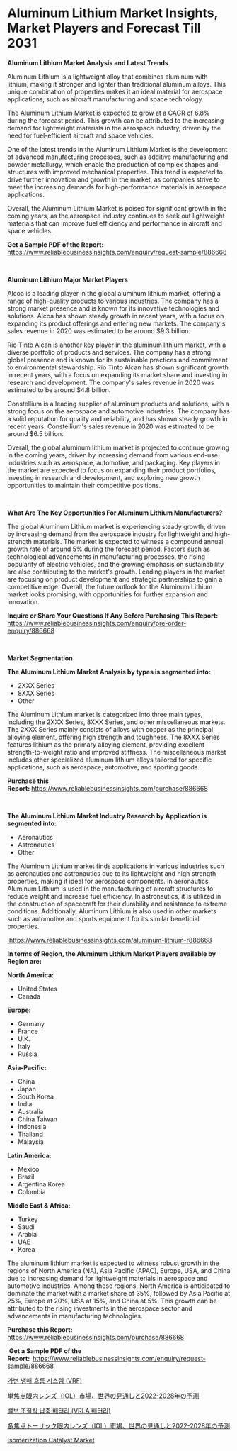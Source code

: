 <p><h1>Aluminum Lithium Market Insights, Market Players and Forecast Till 2031</h1></p><p><strong>Aluminum Lithium Market Analysis and Latest Trends</strong></p>
<p><p>Aluminum Lithium is a lightweight alloy that combines aluminum with lithium, making it stronger and lighter than traditional aluminum alloys. This unique combination of properties makes it an ideal material for aerospace applications, such as aircraft manufacturing and space technology.</p><p>The Aluminum Lithium Market is expected to grow at a CAGR of 6.8% during the forecast period. This growth can be attributed to the increasing demand for lightweight materials in the aerospace industry, driven by the need for fuel-efficient aircraft and space vehicles. </p><p>One of the latest trends in the Aluminum Lithium Market is the development of advanced manufacturing processes, such as additive manufacturing and powder metallurgy, which enable the production of complex shapes and structures with improved mechanical properties. This trend is expected to drive further innovation and growth in the market, as companies strive to meet the increasing demands for high-performance materials in aerospace applications.</p><p>Overall, the Aluminum Lithium Market is poised for significant growth in the coming years, as the aerospace industry continues to seek out lightweight materials that can improve fuel efficiency and performance in aircraft and space vehicles.</p></p>
<p><strong>Get a Sample PDF of the Report:&nbsp;</strong> <a href="https://www.reliablebusinessinsights.com/enquiry/request-sample/886668">https://www.reliablebusinessinsights.com/enquiry/request-sample/886668</a></p>
<p>&nbsp;</p>
<p><strong>Aluminum Lithium Major Market Players</strong></p>
<p><p>Alcoa is a leading player in the global aluminum lithium market, offering a range of high-quality products to various industries. The company has a strong market presence and is known for its innovative technologies and solutions. Alcoa has shown steady growth in recent years, with a focus on expanding its product offerings and entering new markets. The company's sales revenue in 2020 was estimated to be around $9.3 billion.</p><p>Rio Tinto Alcan is another key player in the aluminum lithium market, with a diverse portfolio of products and services. The company has a strong global presence and is known for its sustainable practices and commitment to environmental stewardship. Rio Tinto Alcan has shown significant growth in recent years, with a focus on expanding its market share and investing in research and development. The company's sales revenue in 2020 was estimated to be around $4.8 billion.</p><p>Constellium is a leading supplier of aluminum products and solutions, with a strong focus on the aerospace and automotive industries. The company has a solid reputation for quality and reliability, and has shown steady growth in recent years. Constellium's sales revenue in 2020 was estimated to be around $6.5 billion.</p><p>Overall, the global aluminum lithium market is projected to continue growing in the coming years, driven by increasing demand from various end-use industries such as aerospace, automotive, and packaging. Key players in the market are expected to focus on expanding their product portfolios, investing in research and development, and exploring new growth opportunities to maintain their competitive positions.</p></p>
<p>&nbsp;</p>
<p><strong>What Are The Key Opportunities For Aluminum Lithium Manufacturers?</strong></p>
<p><p>The global Aluminum Lithium market is experiencing steady growth, driven by increasing demand from the aerospace industry for lightweight and high-strength materials. The market is expected to witness a compound annual growth rate of around 5% during the forecast period. Factors such as technological advancements in manufacturing processes, the rising popularity of electric vehicles, and the growing emphasis on sustainability are also contributing to the market's growth. Leading players in the market are focusing on product development and strategic partnerships to gain a competitive edge. Overall, the future outlook for the Aluminum Lithium market looks promising, with opportunities for further expansion and innovation.</p></p>
<p><strong>Inquire or Share Your Questions If Any Before Purchasing This Report:</strong> <a href="https://www.reliablebusinessinsights.com/enquiry/pre-order-enquiry/886668">https://www.reliablebusinessinsights.com/enquiry/pre-order-enquiry/886668</a></p>
<p>&nbsp;</p>
<p><strong>Market Segmentation</strong></p>
<p><strong>The Aluminum Lithium Market Analysis by types is segmented into:</strong></p>
<p><ul><li>2XXX Series</li><li>8XXX Series</li><li>Other</li></ul></p>
<p><p>The Aluminum Lithium market is categorized into three main types, including the 2XXX Series, 8XXX Series, and other miscellaneous markets. The 2XXX Series mainly consists of alloys with copper as the principal alloying element, offering high strength and toughness. The 8XXX Series features lithium as the primary alloying element, providing excellent strength-to-weight ratio and improved stiffness. The miscellaneous market includes other specialized aluminum lithium alloys tailored for specific applications, such as aerospace, automotive, and sporting goods.</p></p>
<p><strong>Purchase this Report:&nbsp;</strong><a href="https://www.reliablebusinessinsights.com/purchase/886668">https://www.reliablebusinessinsights.com/purchase/886668</a></p>
<p>&nbsp;</p>
<p><strong>The Aluminum Lithium Market Industry Research by Application is segmented into:</strong></p>
<p><ul><li>Aeronautics</li><li>Astronautics</li><li>Other</li></ul></p>
<p><p>The Aluminum Lithium market finds applications in various industries such as aeronautics and astronautics due to its lightweight and high strength properties, making it ideal for aerospace components. In aeronautics, Aluminum Lithium is used in the manufacturing of aircraft structures to reduce weight and increase fuel efficiency. In astronautics, it is utilized in the construction of spacecraft for their durability and resistance to extreme conditions. Additionally, Aluminum Lithium is also used in other markets such as automotive and sports equipment for its similar beneficial properties.</p></p>
<p><a href="https://www.reliablebusinessinsights.com/aluminum-lithium-r886668">&nbsp;https://www.reliablebusinessinsights.com/aluminum-lithium-r886668</a></p>
<p><strong>In terms of Region, the Aluminum Lithium Market Players available by Region are:</strong></p>
<p>
    <p> <strong> North America: </strong>
        <ul>
            <li>United States</li>
            <li>Canada</li>
        </ul>
        </p> 
    <p> <strong> Europe: </strong>
        <ul>
            <li>Germany</li>
            <li>France</li>
            <li>U.K.</li>
            <li>Italy</li>
            <li>Russia</li>
        </ul>
        </p> 
    <p> <strong> Asia-Pacific: </strong>
        <ul>
            <li>China</li>
            <li>Japan</li>
            <li>South Korea</li>
            <li>India</li>
            <li>Australia</li>
            <li>China Taiwan</li>
            <li>Indonesia</li>
            <li>Thailand</li>
            <li>Malaysia</li>
        </ul>
        </p> 
    <p> <strong> Latin America: </strong>
        <ul>
            <li>Mexico</li>
            <li>Brazil</li>
            <li>Argentina Korea</li>
            <li>Colombia</li>
        </ul>
        </p> 
    <p> <strong> Middle East & Africa: </strong>
        <ul>
            <li>Turkey</li>
            <li>Saudi</li>
            <li>Arabia</li>
            <li>UAE</li>
            <li>Korea</li>
        </ul>
    </p>
    </p>
<p><p>The aluminum lithium market is expected to witness robust growth in the regions of North America (NA), Asia Pacific (APAC), Europe, USA, and China due to increasing demand for lightweight materials in aerospace and automotive industries. Among these regions, North America is anticipated to dominate the market with a market share of 35%, followed by Asia Pacific at 25%, Europe at 20%, USA at 15%, and China at 5%. This growth can be attributed to the rising investments in the aerospace sector and advancements in manufacturing technologies.</p></p>
<p><strong>Purchase this Report: </strong><a href="https://www.reliablebusinessinsights.com/purchase/886668">https://www.reliablebusinessinsights.com/purchase/886668</a></p>
<p>&nbsp;<strong>Get a Sample PDF of the Report:&nbsp;&nbsp;</strong><a href="https://www.reliablebusinessinsights.com/enquiry/request-sample/886668">https://www.reliablebusinessinsights.com/enquiry/request-sample/886668</a></p>
<p><strong></strong></p>
<p><p><a href="https://github.com/anton65482023/Market-Research-Report-List-1/blob/main/2097458119072.md">가변 냉매 흐름 시스템 (VRF)</a></p><p><a href="https://github.com/JoanaNitzsche/Market-Research-Report-List-1/blob/main/9146145130726.md">単焦点眼内レンズ（IOL）市場、世界の見通しと2022-2028年の予測</a></p><p><a href="https://github.com/Hubertstyenger6685/Market-Research-Report-List-2/blob/main/8813042119071.md">밸브 조절식 납축 배터리 (VRLA 배터리)</a></p><p><a href="https://github.com/KaliMetz2023/Market-Research-Report-List-1/blob/main/9933883130727.md">多焦点トーリック眼内レンズ（IOL）市場、世界の見通しと2022-2028年の予測</a></p><p><a href="https://github.com/theanastasiyah/Market-Research-Report-List-1/blob/main/isomerization-catalyst-market.md">Isomerization Catalyst Market</a></p></p>